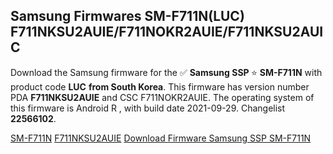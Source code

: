 <h2>Samsung Firmwares SM-F711N(LUC) F711NKSU2AUIE/F711NOKR2AUIE/F711NKSU2AUIC</h2>
Download the Samsung firmware for the ✅ <strong>Samsung SSP </strong> ⭐ <strong>SM-F711N</strong> with product code <strong>LUC</strong> <strong> from South Korea</strong>. This firmware has version number PDA <strong>F711NKSU2AUIE</strong> and CSC F711NOKR2AUIE. The operating system of this firmware is Android R , with build date 2021-09-29. Changelist <strong>22566102</strong>.


[SM-F711N](https://samfirm.shop/samsung/model/SM-F711N)
[F711NKSU2AUIE](https://samfirm.shop/samsung/pda/F711NKSU2AUIE)
[Download Firmware Samsung SSP SM-F711N](https://samfirm.shop/samsung/firmware/461109)
